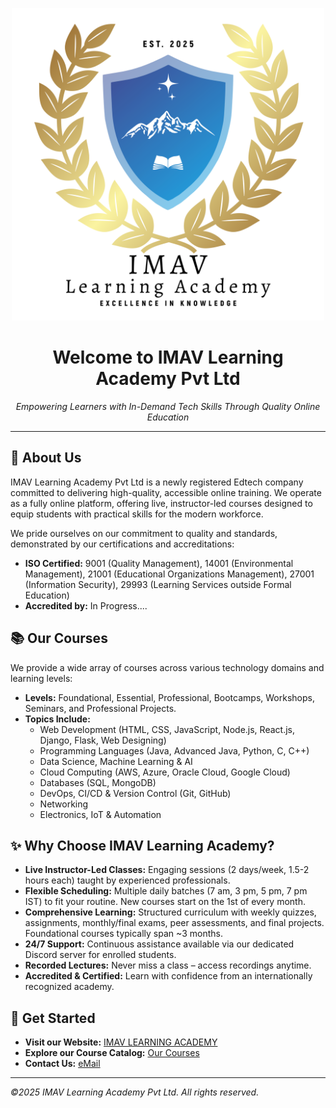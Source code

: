 <p align="center">
  <img src="https://github.com/IMAV-Learning-Academy/.github/blob/83cb774f727ce30d6579d0663d7e63cd055f9841/logo.png" alt="LOGO" width="500" height="500">
</p>


<h1 align="center">Welcome to IMAV Learning Academy Pvt Ltd</h1>

<p align="center">
  <em>Empowering Learners with In-Demand Tech Skills Through Quality Online Education</em>
</p>

---

## 👋 About Us

IMAV Learning Academy Pvt Ltd is a newly registered Edtech company committed to delivering high-quality, accessible online training. We operate as a fully online platform, offering live, instructor-led courses designed to equip students with practical skills for the modern workforce.

We pride ourselves on our commitment to quality and standards, demonstrated by our certifications and accreditations:
* **ISO Certified:** 9001 (Quality Management), 14001 (Environmental Management), 21001 (Educational Organizations Management), 27001 (Information Security), 29993 (Learning Services outside Formal Education)
* **Accredited by:** In Progress....

## 📚 Our Courses

We provide a wide array of courses across various technology domains and learning levels:
* **Levels:** Foundational, Essential, Professional, Bootcamps, Workshops, Seminars, and Professional Projects.
* **Topics Include:**
    * Web Development (HTML, CSS, JavaScript, Node.js, React.js, Django, Flask, Web Designing)
    * Programming Languages (Java, Advanced Java, Python, C, C++)
    * Data Science, Machine Learning & AI
    * Cloud Computing (AWS, Azure, Oracle Cloud, Google Cloud)
    * Databases (SQL, MongoDB)
    * DevOps, CI/CD & Version Control (Git, GitHub)
    * Networking
    * Electronics, IoT & Automation

## ✨ Why Choose IMAV Learning Academy?

* **Live Instructor-Led Classes:** Engaging sessions (2 days/week, 1.5-2 hours each) taught by experienced professionals.
* **Flexible Scheduling:** Multiple daily batches (7 am, 3 pm, 5 pm, 7 pm IST) to fit your routine. New courses start on the 1st of every month.
* **Comprehensive Learning:** Structured curriculum with weekly quizzes, assignments, monthly/final exams, peer assessments, and final projects. Foundational courses typically span ~3 months.
* **24/7 Support:** Continuous assistance available via our dedicated Discord server for enrolled students.
* **Recorded Lectures:** Never miss a class – access recordings anytime.
* **Accredited & Certified:** Learn with confidence from an internationally recognized academy.

## 🚀 Get Started

* **Visit our Website:** [IMAV LEARNING ACADEMY](https://imav.world)
* **Explore our Course Catalog:** [Our Courses](https://imav-learning-academy.com/courses)
* **Contact Us:** [eMail](info@imav.world)

---
*©2025 IMAV Learning Academy Pvt Ltd. All rights reserved.*
